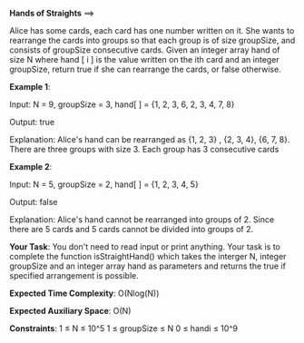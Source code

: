 **Hands of Straights** ==>

Alice has some cards, each card has one number written on it. She wants to rearrange the cards into groups so that each group is of size groupSize, and consists of groupSize consecutive cards.
Given an integer array hand of size N where hand [ i ] is the value written on the ith card and an integer groupSize, return true if she can rearrange the cards, or false otherwise.

**Example 1**:

Input: N = 9, groupSize = 3, hand[ ] = {1, 2, 3, 6, 2, 3, 4, 7, 8}

Output: true

Explanation: 
Alice's hand can be rearranged as {1, 2, 3} , {2, 3, 4}, {6, 7, 8}. There are three groups with size 3. Each group has 3 consecutive cards

**Example 2**:

Input: N = 5, groupSize = 2, hand[ ] = {1, 2, 3, 4, 5}

Output: false

Explanation: 
Alice's hand cannot be rearranged into groups of 2. Since there are 5 cards and 5 cards cannot be divided into groups of 2.

**Your Task**:
You don't need to read input or print anything. Your task is to complete the function isStraightHand() which takes the interger N, integer groupSize and an integer array hand as parameters and returns the true if specified arrangement is possible.

**Expected Time Complexity**: O(Nlog(N))

**Expected Auxiliary Space**: O(N)

**Constraints**:
1 ≤ N ≤ 10^5
1 ≤ groupSize ≤ N
0 ≤ handi ≤ 10^9
